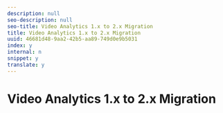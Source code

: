```yaml
---
description: null
seo-description: null
seo-title: Video Analytics 1.x to 2.x Migration
title: Video Analytics 1.x to 2.x Migration
uuid: 46681d48-9aa2-42b5-aa89-749d0e9b5031
index: y
internal: n
snippet: y
translate: y
---
```


# Video Analytics 1.x to 2.x Migration


